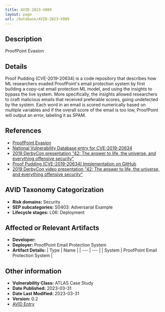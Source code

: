 ```yaml
---
title: AVID-2023-V009
layout: page
url: /database/AVID-2023-V009
---
```


## Description

ProofPoint Evasion

## Details

Proof Pudding (CVE-2019-20634) is a code repository that describes how ML researchers evaded ProofPoint's email protection system by first building a copy-cat email protection ML model, and using the insights to bypass the live system. More specifically, the insights allowed researchers to craft malicious emails that received preferable scores, going undetected by the system. Each word in an email is scored numerically based on multiple variables and if the overall score of the email is too low, ProofPoint will output an error, labeling it as SPAM.

## References

- [ProofPoint Evasion](https://atlas.mitre.org/studies/AML.CS0008)
- [National Vulnerability Database entry for CVE-2019-20634](https://nvd.nist.gov/vuln/detail/CVE-2019-20634)
- [2019 DerbyCon presentation "42: The answer to life, the universe, and everything offensive security"](https://github.com/moohax/Talks/blob/master/slides/DerbyCon19.pdf)
- [Proof Pudding (CVE-2019-20634) Implementation on GitHub](https://github.com/moohax/Proof-Pudding)
- [2019 DerbyCon video presentation "42: The answer to life, the universe, and everything offensive security"](https://www.youtube.com/watch?v=CsvkYoxtexQ&ab_channel=AdrianCrenshaw)

## AVID Taxonomy Categorization

- **Risk domains:** Security
- **SEP subcategories:** S0403: Adversarial Example
- **Lifecycle stages:** L06: Deployment

## Affected or Relevant Artifacts

- **Developer:** 
- **Deployer:** ProofPoint Email Protection System
- **Artifact Details:**
| Type | Name |
| --- | --- | 
| System | ProofPoint Email Protection System |

## Other information

- **Vulnerability Class:** ATLAS Case Study
- **Date Published:** 2023-03-31
- **Date Last Modified:** 2023-03-31
- **Version:** 0.2
- [AVID Entry](https://github.com/avidml/avid-db/tree/main/vulnerabilities/2023/AVID-2023-V009.json)

